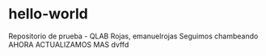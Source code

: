 # hello-world
Repositorio de prueba - QLAB
Rojas, emanuelrojas
Seguimos chambeando
 AHORA ACTUALIZAMOS MAS
dvffd
